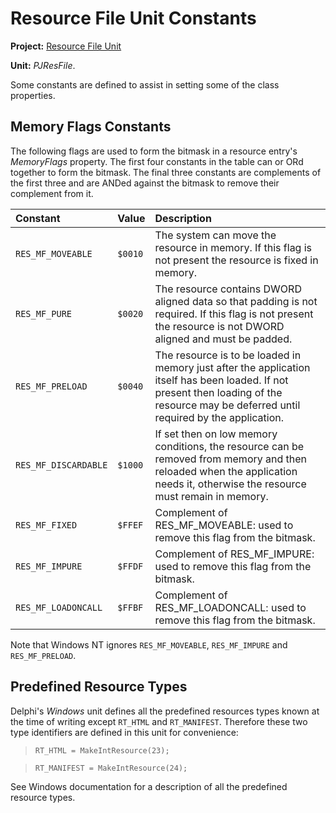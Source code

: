 <a href='Hidden comment: 
$Rev$
$Date$
'></a>

# Resource File Unit Constants #

**Project:** [Resource File Unit](ResFileUnit.md)

**Unit:** _PJResFile_.

Some constants are defined to assist in setting some of the class properties.

## Memory Flags Constants ##

The following flags are used to form the bitmask in a resource entry's _MemoryFlags_ property. The first four constants in the table can or ORd together to form the bitmask. The final three constants are complements of the first three and are ANDed against the bitmask to remove their complement from it.

| **Constant** | **Value** | **Description** |
|:-------------|:----------|:----------------|
| `RES_MF_MOVEABLE` | `$0010` | The system can move the resource in memory. If this flag is not present the resource is fixed in memory. |
| `RES_MF_PURE` | `$0020` | The resource contains DWORD aligned data so that padding is not required. If this flag is not present the resource is not DWORD aligned and must be padded. |
| `RES_MF_PRELOAD` | `$0040` | The resource is to be loaded in memory just after the application itself has been loaded. If not present then loading of the resource may be deferred until required by the application. |
| `RES_MF_DISCARDABLE` | `$1000` | If set then on low memory conditions, the resource can be removed from memory and then reloaded when the application needs it, otherwise the resource must remain in memory. |
| `RES_MF_FIXED` | `$FFEF` | Complement of RES\_MF\_MOVEABLE: used to remove this flag from the bitmask. |
| `RES_MF_IMPURE` | `$FFDF` | Complement of RES\_MF\_IMPURE: used to remove this flag from the bitmask. |
| `RES_MF_LOADONCALL` | `$FFBF` | Complement of RES\_MF\_LOADONCALL: used to remove this flag from the bitmask. |

Note that Windows NT ignores `RES_MF_MOVEABLE`, `RES_MF_IMPURE` and `RES_MF_PRELOAD`.

## Predefined Resource Types ##

Delphi's _Windows_ unit defines all the predefined resources types known at the time of writing except `RT_HTML` and `RT_MANIFEST`. Therefore these two type identifiers are defined in this unit for convenience:

> `RT_HTML = MakeIntResource(23);`

> `RT_MANIFEST = MakeIntResource(24);`

See Windows documentation for a description of all the predefined resource types.